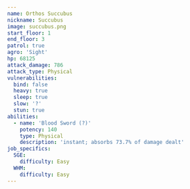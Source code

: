 ```yaml
---
name: Orthos Succubus
nickname: Succubus
image: succubus.png
start_floor: 1
end_floor: 3
patrol: true
agro: 'Sight'
hp: 68125
attack_damage: 786
attack_type: Physical
vulnerabilities:
  bind: false
  heavy: true
  sleep: true
  slow: '?'
  stun: true
abilities:
  - name: 'Blood Sword (?)'
    potency: 140
    type: Physical
    description: 'instant; absorbs 73.7% of damage dealt'
job_specifics:
  SGE:
    difficulty: Easy
  WHM:
    difficulty: Easy
---
```

